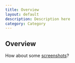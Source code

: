 ```yaml
---
title: Overview
layout: default
description: Description here
category: Category
---
```

## Overview

How about some [screenshots](screenshots.html)?

